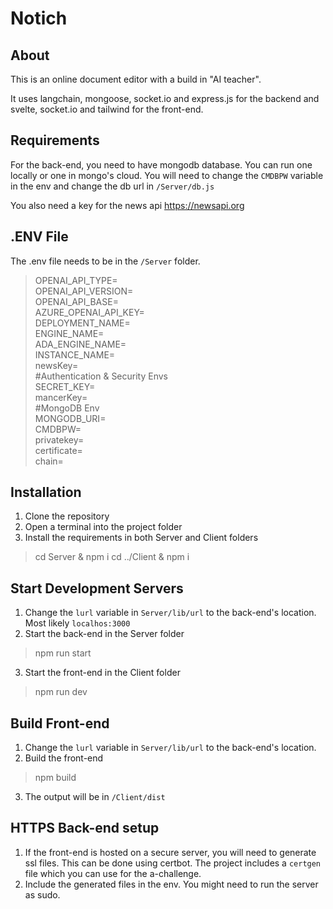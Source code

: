 # Notich

## About
This is an online document editor with a build in "AI teacher".  

It uses langchain, mongoose, socket.io and express.js for the backend and svelte, socket.io and tailwind for the front-end. 

## Requirements
For the back-end, you need to have mongodb database. You can run one locally or one in mongo's cloud. You will need to change the `CMDBPW` variable in the env and change the db url in `/Server/db.js`

You also need a key for the news api https://newsapi.org
## .ENV File
The .env file needs to be in the `/Server` folder. 
> OPENAI_API_TYPE=  
OPENAI_API_VERSION=  
OPENAI_API_BASE=  
AZURE_OPENAI_API_KEY=  
DEPLOYMENT_NAME=  
ENGINE_NAME=  
ADA_ENGINE_NAME=  
INSTANCE_NAME=  
newsKey=   
#Authentication & Security Envs  
SECRET_KEY=  
mancerKey=  
#MongoDB Env  
MONGODB_URI=  
CMDBPW=  
privatekey=  
certificate=  
chain=

## Installation
1. Clone the repository 
2. Open a terminal into the project folder
3. Install the requirements in both Server and Client folders
> cd Server & npm i
> cd ../Client & npm i

## Start Development Servers
1. Change the `lurl` variable in `Server/lib/url` to the back-end's location. Most likely `localhos:3000`
2. Start the back-end in the Server folder

> npm run start

3. Start the front-end in the Client folder

> npm run dev

## Build Front-end
1. Change the `lurl` variable in `Server/lib/url` to the back-end's location.
2. Build the front-end
> npm build
3. The output will be in `/Client/dist`

## HTTPS Back-end setup 
1. If the front-end is hosted on a secure server, you will need to generate ssl files. This can be done using certbot.
The project includes a `certgen` file which you can use for the a-challenge. 
2. Include the generated files in the env. You might need to run the server as sudo.